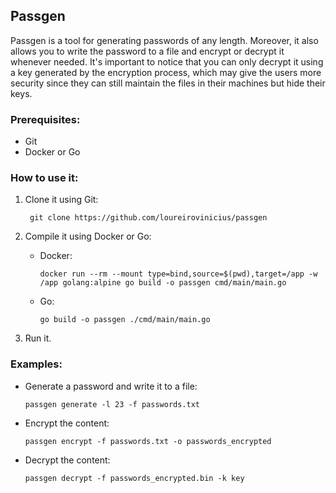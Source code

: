## Passgen

Passgen is a tool for generating passwords of any length. Moreover, it also allows you to write the password to a file and encrypt or decrypt it whenever needed. It's important to notice that you can only decrypt it using a key generated by the encryption process, which may give the users more security since they can still maintain the files in their machines but hide their keys.

### Prerequisites:

- Git
- Docker or Go

### How to use it:

1. Clone it using Git:

        git clone https://github.com/loureirovinicius/passgen

2. Compile it using Docker or Go:
    - Docker:
    
          docker run --rm --mount type=bind,source=$(pwd),target=/app -w /app golang:alpine go build -o passgen cmd/main/main.go
           
    - Go:
    
          go build -o passgen ./cmd/main/main.go
          
3. Run it.


### Examples:

- Generate a password and write it to a file:

      passgen generate -l 23 -f passwords.txt

- Encrypt the content:

      passgen encrypt -f passwords.txt -o passwords_encrypted
      
- Decrypt the content:

      passgen decrypt -f passwords_encrypted.bin -k key
      
